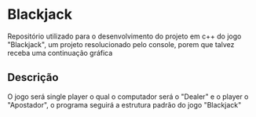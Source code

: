 # Blackjack
Repositório utilizado para o desenvolvimento do projeto em c++ do jogo "Blackjack", um projeto resolucionado pelo console, porem que talvez receba uma continuação gráfica

## Descrição

O jogo será single player o qual o computador será o "Dealer" e o player o "Apostador", o programa seguirá  a estrutura padrão do jogo "Blackjack"
